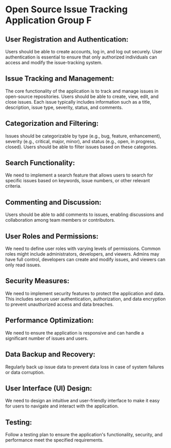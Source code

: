 # Open Source Issue Tracking Application Group F
    
## User Registration and Authentication: 
Users should be able to create accounts, log in, and log out securely. User authentication is essential to ensure that only authorized individuals can access and modify the issue-tracking system.

## Issue Tracking and Management: 
The core functionality of the application is to track and manage issues in open-source repositories. Users should be able to create, view, edit, and close issues. Each issue typically includes information such as a title, description, issue type, severity, status, and comments.

## Categorization and Filtering: 
Issues should be categorizable by type (e.g., bug, feature, enhancement), severity (e.g., critical, major, minor), and status (e.g., open, in progress, closed). Users should be able to filter issues based on these categories.

## Search Functionality: 
We need to implement a search feature that allows users to search for specific issues based on keywords, issue numbers, or other relevant criteria.

## Commenting and Discussion: 
Users should be able to add comments to issues, enabling discussions and collaboration among team members or contributors.

## User Roles and Permissions: 
We need to define user roles with varying levels of permissions. Common roles might include administrators, developers, and viewers. Admins may have full control, developers can create and modify issues, and viewers can only read issues.

## Security Measures:     
We need to implement security features to protect the application and data. This includes secure user authentication, authorization, and data encryption to prevent unauthorized access and data breaches.

##  Performance Optimization: 
We need to ensure the application is responsive and can handle a significant number of issues and users.

## Data Backup and Recovery: 
Regularly back up issue data to prevent data loss in case of system failures or data corruption.

##  User Interface (UI) Design: 
We need to design an intuitive and user-friendly interface to make it easy for users to navigate and interact with the application.

## Testing: 
Follow a testing plan to ensure the application's functionality, security, and performance meet the specified requirements.
